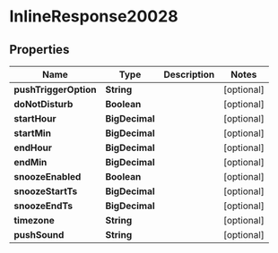 

# InlineResponse20028


## Properties

Name | Type | Description | Notes
------------ | ------------- | ------------- | -------------
**pushTriggerOption** | **String** |  |  [optional]
**doNotDisturb** | **Boolean** |  |  [optional]
**startHour** | **BigDecimal** |  |  [optional]
**startMin** | **BigDecimal** |  |  [optional]
**endHour** | **BigDecimal** |  |  [optional]
**endMin** | **BigDecimal** |  |  [optional]
**snoozeEnabled** | **Boolean** |  |  [optional]
**snoozeStartTs** | **BigDecimal** |  |  [optional]
**snoozeEndTs** | **BigDecimal** |  |  [optional]
**timezone** | **String** |  |  [optional]
**pushSound** | **String** |  |  [optional]



